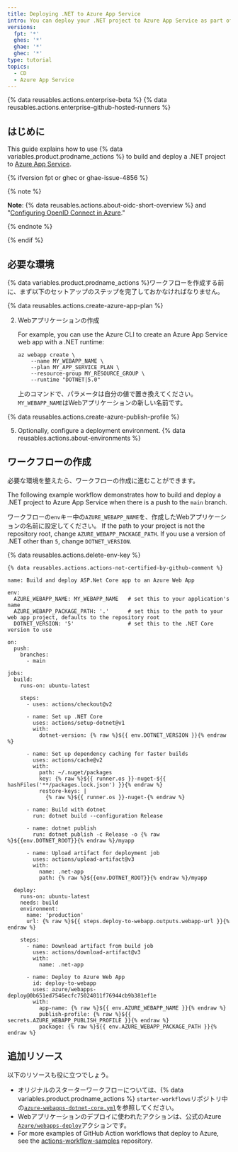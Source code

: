 ```yaml
---
title: Deploying .NET to Azure App Service
intro: You can deploy your .NET project to Azure App Service as part of your continuous deployment (CD) workflows.
versions:
  fpt: '*'
  ghes: '*'
  ghae: '*'
  ghec: '*'
type: tutorial
topics:
  - CD
  - Azure App Service
---
```


{% data reusables.actions.enterprise-beta %}
{% data reusables.actions.enterprise-github-hosted-runners %}

## はじめに

This guide explains how to use {% data variables.product.prodname_actions %} to build and deploy a .NET project to [Azure App Service](https://azure.microsoft.com/services/app-service/).

{% ifversion fpt or ghec or ghae-issue-4856 %}

{% note %}

**Note**: {% data reusables.actions.about-oidc-short-overview %} and "[Configuring OpenID Connect in Azure](/actions/deployment/security-hardening-your-deployments/configuring-openid-connect-in-azure)."

{% endnote %}

{% endif %}

## 必要な環境

{% data variables.product.prodname_actions %}ワークフローを作成する前に、まず以下のセットアップのステップを完了しておかなければなりません。

{% data reusables.actions.create-azure-app-plan %}

2. Webアプリケーションの作成

   For example, you can use the Azure CLI to create an Azure App Service web app with a .NET runtime:

   ```bash{:copy}
   az webapp create \
       --name MY_WEBAPP_NAME \
       --plan MY_APP_SERVICE_PLAN \
       --resource-group MY_RESOURCE_GROUP \
       --runtime "DOTNET|5.0"
   ```

   上のコマンドで、パラメータは自分の値で置き換えてください。`MY_WEBAPP_NAME`はWebアプリケーションの新しい名前です。

{% data reusables.actions.create-azure-publish-profile %}

5. Optionally, configure a deployment environment. {% data reusables.actions.about-environments %}

## ワークフローの作成

必要な環境を整えたら、ワークフローの作成に進むことができます。

The following example workflow demonstrates how to build and deploy a .NET project to Azure App Service when there is a push to the `main` branch.

ワークフローの`env`キー中の`AZURE_WEBAPP_NAME`を、作成したWebアプリケーションの名前に設定してください。 If the path to your project is not the repository root, change `AZURE_WEBAPP_PACKAGE_PATH`.  If you use a version of .NET other than `5`, change `DOTNET_VERSION`.

{% data reusables.actions.delete-env-key %}

```yaml{:copy}
{% data reusables.actions.actions-not-certified-by-github-comment %}

name: Build and deploy ASP.Net Core app to an Azure Web App

env:
  AZURE_WEBAPP_NAME: MY_WEBAPP_NAME   # set this to your application's name
  AZURE_WEBAPP_PACKAGE_PATH: '.'      # set this to the path to your web app project, defaults to the repository root
  DOTNET_VERSION: '5'                 # set this to the .NET Core version to use

on:
  push:
    branches:
      - main

jobs:
  build:
    runs-on: ubuntu-latest

    steps:
      - uses: actions/checkout@v2

      - name: Set up .NET Core
        uses: actions/setup-dotnet@v1
        with:
          dotnet-version: {% raw %}${{ env.DOTNET_VERSION }}{% endraw %}

      - name: Set up dependency caching for faster builds
        uses: actions/cache@v2
        with:
          path: ~/.nuget/packages
          key: {% raw %}${{ runner.os }}-nuget-${{ hashFiles('**/packages.lock.json') }}{% endraw %}
          restore-keys: |
            {% raw %}${{ runner.os }}-nuget-{% endraw %}

      - name: Build with dotnet
        run: dotnet build --configuration Release

      - name: dotnet publish
        run: dotnet publish -c Release -o {% raw %}${{env.DOTNET_ROOT}}{% endraw %}/myapp

      - name: Upload artifact for deployment job
        uses: actions/upload-artifact@v3
        with:
          name: .net-app
          path: {% raw %}${{env.DOTNET_ROOT}}{% endraw %}/myapp

  deploy:
    runs-on: ubuntu-latest
    needs: build
    environment:
      name: 'production'
      url: {% raw %}${{ steps.deploy-to-webapp.outputs.webapp-url }}{% endraw %}

    steps:
      - name: Download artifact from build job
        uses: actions/download-artifact@v3
        with:
          name: .net-app

      - name: Deploy to Azure Web App
        id: deploy-to-webapp
        uses: azure/webapps-deploy@0b651ed7546ecfc75024011f76944cb9b381ef1e
        with:
          app-name: {% raw %}${{ env.AZURE_WEBAPP_NAME }}{% endraw %}
          publish-profile: {% raw %}${{ secrets.AZURE_WEBAPP_PUBLISH_PROFILE }}{% endraw %}
          package: {% raw %}${{ env.AZURE_WEBAPP_PACKAGE_PATH }}{% endraw %}
```

## 追加リソース

以下のリソースも役に立つでしょう。

* オリジナルのスターターワークフローについては、{% data variables.product.prodname_actions %} `starter-workflows`リポジトリ中の[`azure-webapps-dotnet-core.yml`](https://github.com/actions/starter-workflows/blob/main/deployments/azure-webapps-dotnet-core.yml)を参照してください。
* Webアプリケーションのデプロイに使われたアクションは、公式のAzure [`Azure/webapps-deploy`](https://github.com/Azure/webapps-deploy)アクションです。
* For more examples of GitHub Action workflows that deploy to Azure, see the [actions-workflow-samples](https://github.com/Azure/actions-workflow-samples) repository.
